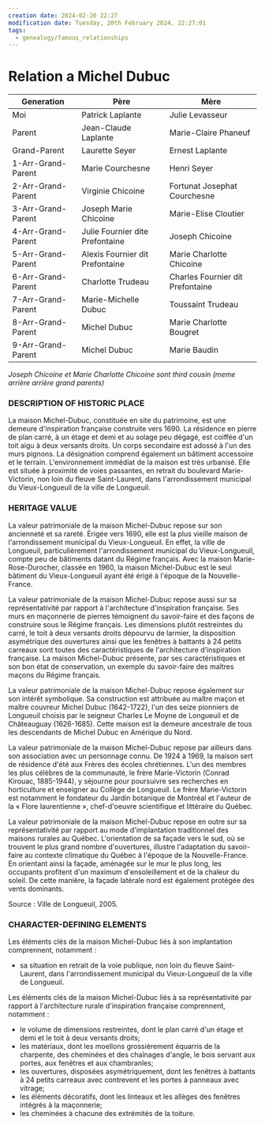 ```yaml
---
creation date: 2024-02-20 22:27
modification date: Tuesday, 20th February 2024, 22:27:01
tags:
  - genealogy/famous_relationships
---
```

# Relation a Michel Dubuc

| Generation         | Père                            | Mère                             |
| ------------------ | ------------------------------- | -------------------------------- |
| Moi                | Patrick Laplante                | Julie Levasseur                  |
| Parent             | Jean-Claude Laplante            | Marie-Claire Phaneuf             |
| Grand-Parent       | Laurette Seyer                  | Ernest Laplante                  |
| 1-Arr-Grand-Parent | Marie Courchesne                | Henri Seyer                      |
| 2-Arr-Grand-Parent | Virginie Chicoine               | Fortunat Josephat Courchesne     |
| 3-Arr-Grand-Parent | Joseph Marie Chicoine           | Marie-Elise Cloutier             |
| 4-Arr-Grand-Parent | Julie Fournier dite Prefontaine | Joseph Chicoine                  |
| 5-Arr-Grand-Parent | Alexis Fournier dit Prefontaine | Marie Charlotte Chicoine         |
| 6-Arr-Grand-Parent | Charlotte Trudeau               | Charles Fournier dit Prefontaine |
| 7-Arr-Grand-Parent | Marie-Michelle Dubuc            | Toussaint Trudeau                |
| 8-Arr-Grand-Parent | Michel Dubuc                    | Marie Charlotte Bougret          |
| 9-Arr-Grand-Parent | Michel Dubuc                    | Marie Baudin                     |
*Joseph Chicoine et Marie Charlotte Chicoine sont third cousin (meme arrière arrière grand parents)*
### DESCRIPTION OF HISTORIC PLACE

La maison Michel-Dubuc, constituée en site du patrimoine, est une demeure d'inspiration française construite vers 1690. La résidence en pierre de plan carré, à un étage et demi et au solage peu dégagé, est coiffée d'un toit aigu à deux versants droits. Un corps secondaire est adossé à l'un des murs pignons. La désignation comprend également un bâtiment accessoire et le terrain. L'environnement immédiat de la maison est très urbanisé. Elle est située à proximité de voies passantes, en retrait du boulevard Marie-Victorin, non loin du fleuve Saint-Laurent, dans l'arrondissement municipal du Vieux-Longueuil de la ville de Longueuil.

### HERITAGE VALUE

La valeur patrimoniale de la maison Michel-Dubuc repose sur son ancienneté et sa rareté. Érigée vers 1690, elle est la plus vieille maison de l'arrondissement municipal du Vieux-Longueuil. En effet, la ville de Longueuil, particulièrement l'arrondissement municipal du Vieux-Longueuil, compte peu de bâtiments datant du Régime français. Avec la maison Marie-Rose-Durocher, classée en 1960, la maison Michel-Dubuc est le seul bâtiment du Vieux-Longueuil ayant été érigé à l'époque de la Nouvelle-France. 

La valeur patrimoniale de la maison Michel-Dubuc repose aussi sur sa représentativité par rapport à l'architecture d'inspiration française. Ses murs en maçonnerie de pierres témoignent du savoir-faire et des façons de construire sous le Régime français. Les dimensions plutôt restreintes du carré, le toit à deux versants droits dépourvu de larmier, la disposition asymétrique des ouvertures ainsi que les fenêtres à battants à 24 petits carreaux sont toutes des caractéristiques de l'architecture d'inspiration française. La maison Michel-Dubuc présente, par ses caractéristiques et son bon état de conservation, un exemple du savoir-faire des maîtres maçons du Régime français. 

La valeur patrimoniale de la maison Michel-Dubuc repose également sur son intérêt symbolique. Sa construction est attribuée au maître maçon et maître couvreur Michel Dubuc (1642-1722), l'un des seize pionniers de Longueuil choisis par le seigneur Charles Le Moyne de Longueuil et de Châteauguay (1626-1685). Cette maison est la demeure ancestrale de tous les descendants de Michel Dubuc en Amérique du Nord. 

La valeur patrimoniale de la maison Michel-Dubuc repose par ailleurs dans son association avec un personnage connu. De 1924 à 1969, la maison sert de résidence d'été aux Frères des écoles chrétiennes. L'un des membres les plus célèbres de la communauté, le frère Marie-Victorin (Conrad Kirouac, 1885-1944), y séjourne pour poursuivre ses recherches en horticulture et enseigner au Collège de Longueuil. Le frère Marie-Victorin est notamment le fondateur du Jardin botanique de Montréal et l'auteur de la « Flore laurentienne », chef-d'oeuvre scientifique et littéraire du Québec. 

La valeur patrimoniale de la maison Michel-Dubuc repose en outre sur sa représentativité par rapport au mode d'implantation traditionnel des maisons rurales au Québec. L'orientation de sa façade vers le sud, où se trouvent le plus grand nombre d'ouvertures, illustre l'adaptation du savoir-faire au contexte climatique du Québec à l'époque de la Nouvelle-France. En orientant ainsi la façade, aménagée sur le mur le plus long, les occupants profitent d'un maximum d'ensoleillement et de la chaleur du soleil. De cette manière, la façade latérale nord est également protégée des vents dominants.

Source : Ville de Longueuil, 2005.  

### CHARACTER-DEFINING ELEMENTS

Les éléments clés de la maison Michel-Dubuc liés à son implantation comprennent, notamment :  
- sa situation en retrait de la voie publique, non loin du fleuve Saint-Laurent, dans l'arrondissement municipal du Vieux-Longueuil de la ville de Longueuil.

Les éléments clés de la maison Michel-Dubuc liés à sa représentativité par rapport à l'architecture rurale d'inspiration française comprennent, notamment :  
- le volume de dimensions restreintes, dont le plan carré d'un étage et demi et le toit à deux versants droits;  
- les matériaux, dont les moellons grossièrement équarris de la charpente, des cheminées et des chaînages d'angle, le bois servant aux portes, aux fenêtres et aux chambranles;  
- les ouvertures, disposées asymétriquement, dont les fenêtres à battants à 24 petits carreaux avec contrevent et les portes à panneaux avec vitrage;  
- les éléments décoratifs, dont les linteaux et les allèges des fenêtres intégrés à la maçonnerie;  
- les cheminées à chacune des extrémités de la toiture.

